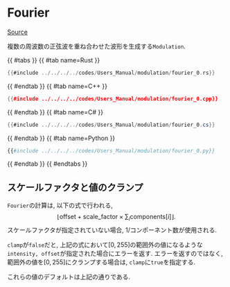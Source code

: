 # Fourier
[Source](https://github.com/shinolab/autd3-rs/blob/v32.0.0/autd3/src/datagram/modulation/fourier.rs)

複数の周波数の正弦波を重ね合わせた波形を生成する`Modulation`.

{{ #tabs }}
{{ #tab name=Rust }}
```rust
{{#include ../../../../codes/Users_Manual/modulation/fourier_0.rs}}
```
{{ #endtab }}
{{ #tab name=C++ }}
```cpp
{{#include ../../../../codes/Users_Manual/modulation/fourier_0.cpp}}
```
{{ #endtab }}
{{ #tab name=C# }}
```cs
{{#include ../../../../codes/Users_Manual/modulation/fourier_0.cs}}
```
{{ #endtab }}
{{ #tab name=Python }}
```python
{{#include ../../../../codes/Users_Manual/modulation/fourier_0.py}}
```
{{ #endtab }}
{{ #endtabs }}

## スケールファクタと値のクランプ

`Fourier`の計算は, 以下の式で行われる,
$$
    \left\lfloor\text{offset} + \text{scale\_factor} \times \sum_i \text{components}[i]\right\rfloor.
$$
スケールファクタが指定されていない場合, $1/\text{コンポーネント数}$が使用される.

`clamp`が`false`だと, 上記の式において$[0,255]$の範囲外の値になるような`intensity, offset`が指定された場合にエラーを返す.
エラーを返すのではなく, 範囲外の値を$[0,255]$にクランプする場合は, `clamp`に`true`を指定する.

これらの値のデフォルトは上記の通りである.